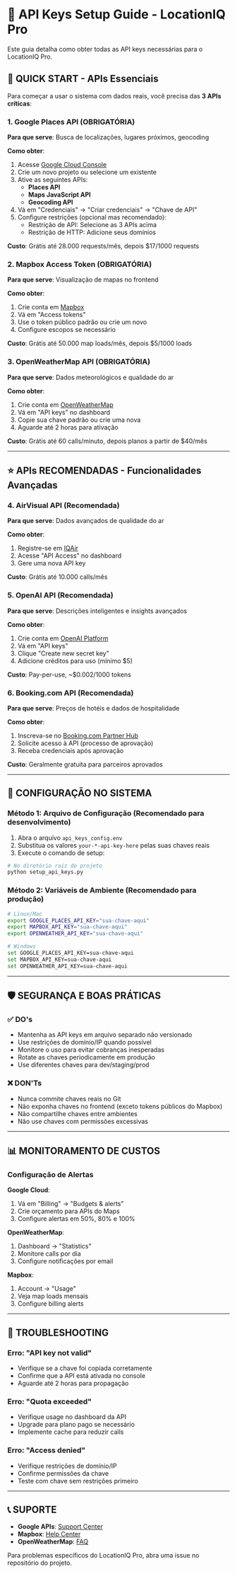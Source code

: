 # 📖 API Keys Setup Guide - LocationIQ Pro

Este guia detalha como obter todas as API keys necessárias para o LocationIQ Pro.

## 🚀 QUICK START - APIs Essenciais

Para começar a usar o sistema com dados reais, você precisa das **3 APIs críticas**:

### 1. Google Places API (OBRIGATÓRIA)
**Para que serve**: Busca de localizações, lugares próximos, geocoding

**Como obter**:
1. Acesse [Google Cloud Console](https://console.cloud.google.com/)
2. Crie um novo projeto ou selecione um existente
3. Ative as seguintes APIs:
   - **Places API**
   - **Maps JavaScript API** 
   - **Geocoding API**
4. Vá em "Credenciais" → "Criar credenciais" → "Chave de API"
5. Configure restrições (opcional mas recomendado):
   - Restrição de API: Selecione as 3 APIs acima
   - Restrição de HTTP: Adicione seus domínios

**Custo**: Grátis até 28.000 requests/mês, depois $17/1000 requests

### 2. Mapbox Access Token (OBRIGATÓRIA)
**Para que serve**: Visualização de mapas no frontend

**Como obter**:
1. Crie conta em [Mapbox](https://account.mapbox.com/)
2. Vá em "Access tokens"
3. Use o token público padrão ou crie um novo
4. Configure escopos se necessário

**Custo**: Grátis até 50.000 map loads/mês, depois $5/1000 loads

### 3. OpenWeatherMap API (OBRIGATÓRIA)
**Para que serve**: Dados meteorológicos e qualidade do ar

**Como obter**:
1. Crie conta em [OpenWeatherMap](https://openweathermap.org/api)
2. Vá em "API keys" no dashboard
3. Copie sua chave padrão ou crie uma nova
4. Aguarde até 2 horas para ativação

**Custo**: Grátis até 60 calls/minuto, depois planos a partir de $40/mês

---

## ⭐ APIs RECOMENDADAS - Funcionalidades Avançadas

### 4. AirVisual API (Recomendada)
**Para que serve**: Dados avançados de qualidade do ar

**Como obter**:
1. Registre-se em [IQAir](https://www.iqair.com/air-pollution-data-api)
2. Acesse "API Access" no dashboard
3. Gere uma nova API key

**Custo**: Grátis até 10.000 calls/mês

### 5. OpenAI API (Recomendada)
**Para que serve**: Descrições inteligentes e insights avançados

**Como obter**:
1. Crie conta em [OpenAI Platform](https://platform.openai.com/)
2. Vá em "API keys"
3. Clique "Create new secret key"
4. Adicione créditos para uso (mínimo $5)

**Custo**: Pay-per-use, ~$0.002/1000 tokens

### 6. Booking.com API (Recomendada)
**Para que serve**: Preços de hotéis e dados de hospitalidade

**Como obter**:
1. Inscreva-se no [Booking.com Partner Hub](https://developers.booking.com/)
2. Solicite acesso à API (processo de aprovação)
3. Receba credenciais após aprovação

**Custo**: Geralmente gratuita para parceiros aprovados

---

## 🔧 CONFIGURAÇÃO NO SISTEMA

### Método 1: Arquivo de Configuração (Recomendado para desenvolvimento)

1. Abra o arquivo `api_keys_config.env`
2. Substitua os valores `your-*-api-key-here` pelas suas chaves reais
3. Execute o comando de setup:

```bash
# No diretório raiz do projeto
python setup_api_keys.py
```

### Método 2: Variáveis de Ambiente (Recomendado para produção)

```bash
# Linux/Mac
export GOOGLE_PLACES_API_KEY="sua-chave-aqui"
export MAPBOX_API_KEY="sua-chave-aqui"
export OPENWEATHER_API_KEY="sua-chave-aqui"

# Windows
set GOOGLE_PLACES_API_KEY=sua-chave-aqui
set MAPBOX_API_KEY=sua-chave-aqui
set OPENWEATHER_API_KEY=sua-chave-aqui
```

---

## 🛡️ SEGURANÇA E BOAS PRÁTICAS

### ✅ DO's
- Mantenha as API keys em arquivo separado não versionado
- Use restrições de domínio/IP quando possível
- Monitore o uso para evitar cobranças inesperadas
- Rotate as chaves periodicamente em produção
- Use diferentes chaves para dev/staging/prod

### ❌ DON'Ts  
- Nunca commite chaves reais no Git
- Não exponha chaves no frontend (exceto tokens públicos do Mapbox)
- Não compartilhe chaves entre ambientes
- Não use chaves com permissões excessivas

---

## 📊 MONITORAMENTO DE CUSTOS

### Configuração de Alertas

**Google Cloud**:
1. Vá em "Billing" → "Budgets & alerts"
2. Crie orçamento para APIs do Maps
3. Configure alertas em 50%, 80% e 100%

**OpenWeatherMap**:
1. Dashboard → "Statistics"
2. Monitore calls por dia
3. Configure notificações por email

**Mapbox**:
1. Account → "Usage"
2. Veja map loads mensais
3. Configure billing alerts

---

## 🚨 TROUBLESHOOTING

### Erro: "API key not valid"
- Verifique se a chave foi copiada corretamente
- Confirme que a API está ativada no console
- Aguarde até 2 horas para propagação

### Erro: "Quota exceeded"
- Verifique usage no dashboard da API
- Upgrade para plano pago se necessário
- Implemente cache para reduzir calls

### Erro: "Access denied"
- Verifique restrições de domínio/IP
- Confirme permissões da chave
- Teste com chave sem restrições primeiro

---

## 📞 SUPORTE

- **Google APIs**: [Support Center](https://developers.google.com/support)
- **Mapbox**: [Help Center](https://docs.mapbox.com/help/)
- **OpenWeatherMap**: [FAQ](https://openweathermap.org/faq)

Para problemas específicos do LocationIQ Pro, abra uma issue no repositório do projeto.
